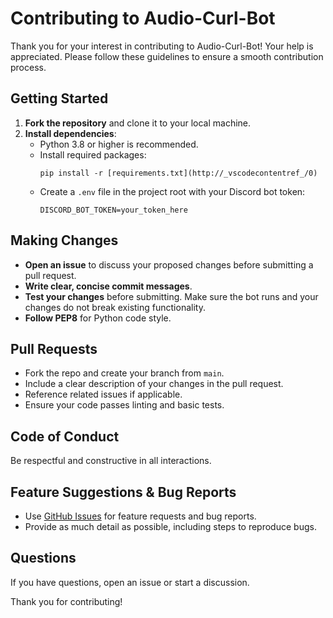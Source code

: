 # Contributing to Audio-Curl-Bot

Thank you for your interest in contributing to Audio-Curl-Bot! Your help is appreciated. Please follow these guidelines to ensure a smooth contribution process.

## Getting Started

1. **Fork the repository** and clone it to your local machine.
2. **Install dependencies**:
   - Python 3.8 or higher is recommended.
   - Install required packages:
     ```
     pip install -r [requirements.txt](http://_vscodecontentref_/0)
     ```
   - Create a `.env` file in the project root with your Discord bot token:
     ```
     DISCORD_BOT_TOKEN=your_token_here
     ```

## Making Changes

- **Open an issue** to discuss your proposed changes before submitting a pull request.
- **Write clear, concise commit messages**.
- **Test your changes** before submitting. Make sure the bot runs and your changes do not break existing functionality.
- **Follow PEP8** for Python code style.

## Pull Requests

- Fork the repo and create your branch from `main`.
- Include a clear description of your changes in the pull request.
- Reference related issues if applicable.
- Ensure your code passes linting and basic tests.

## Code of Conduct

Be respectful and constructive in all interactions.

## Feature Suggestions & Bug Reports

- Use [GitHub Issues](../../issues) for feature requests and bug reports.
- Provide as much detail as possible, including steps to reproduce bugs.

## Questions

If you have questions, open an issue or start a discussion.

Thank you for contributing!